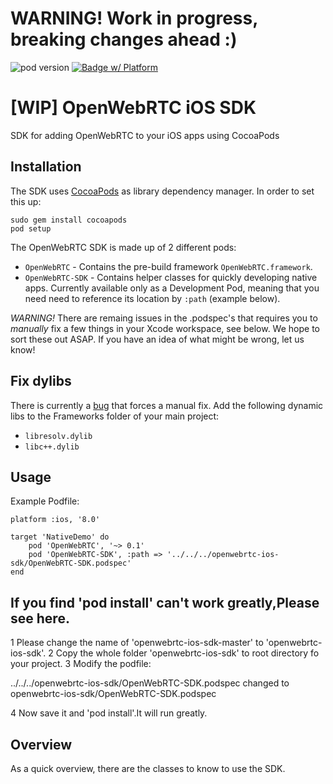# WARNING! Work in progress, breaking changes ahead :)
![pod version](https://img.shields.io/cocoapods/v/OpenWebRTC.svg) [![Badge w/ Platform](http://img.shields.io/cocoapods/p/OpenWebRTC.svg?style=flat)](https://cocoadocs.org/docsets/OpenWebRTC)

# [WIP] OpenWebRTC iOS SDK
SDK for adding OpenWebRTC to your iOS apps using CocoaPods 


## Installation

The SDK uses [CocoaPods](http://cocoapods.org) as library dependency manager. In order to set this up:

    sudo gem install cocoapods
    pod setup

The OpenWebRTC SDK is made up of 2 different pods:

* `OpenWebRTC` - Contains the pre-build framework `OpenWebRTC.framework`.
* `OpenWebRTC-SDK` - Contains helper classes for quickly developing native apps. Currently available only as a Development Pod, meaning that you need need to reference its location by `:path` (example below).

*WARNING!* There are remaing issues in the .podspec's that requires you to _manually_ fix a few things in your Xcode workspace, see below. We hope to sort these out ASAP. If you have an idea of what might be wrong, let us know!

## Fix dylibs
There is currently a [bug](https://github.com/EricssonResearch/openwebrtc-ios-sdk/issues/9) that forces a manual fix. Add the following dynamic libs to the Frameworks folder of your main project:
* `libresolv.dylib`
* `libc++.dylib`

## Usage
Example Podfile:
```
platform :ios, '8.0'

target 'NativeDemo' do
    pod 'OpenWebRTC', '~> 0.1'
    pod 'OpenWebRTC-SDK', :path => '../../../openwebrtc-ios-sdk/OpenWebRTC-SDK.podspec'
end
```

## If you find 'pod install' can't work greatly,Please see here.

1 Please change the name of 'openwebrtc-ios-sdk-master' to 'openwebrtc-ios-sdk'.
2 Copy the whole folder 'openwebrtc-ios-sdk' to root directory fo your project.
3 Modify the podfile:

../../../openwebrtc-ios-sdk/OpenWebRTC-SDK.podspec
changed to
openwebrtc-ios-sdk/OpenWebRTC-SDK.podspec

4 Now save it and 'pod install'.It will run greatly.

## Overview

As a quick overview, there are the classes to know to use the SDK.
